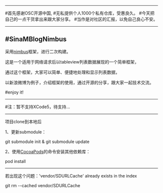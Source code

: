 --------------

#首先感谢OSC开源中国,
#无私提供个人1000个私有仓库，受惠良久。
#今天把自己的一点干货拿出来跟大家分享。
#当作是对社区的汇报，以免自己良心不安。

--------------

#SinaMBlogNimbus
--------------

采用[nimbus](https://github.com/jverkoey/nimbus)框架，进行二次构建。

这是一个适用于网络请求后以tableview列表数据展现的一个简单框架，

通过这个框架，大家可以简单、便捷地处理和显示列表数据，

以新浪微博为例子，介绍框架的使用，通过开源的分享，跟大家一起技术交流。

#enjoy it!

--------------

#注：暂不支持XCode5，待支持...

--------------
项目clone到本地后

1、更新submodule：

   git submodule init & git submodule update
   

2、使用[CocoaPods](http://cocoapods.org)的命令安装其他依赖库：
   
   pod install

--------------
若出现这个问题：'vendor/SDURLCache' already exists in the index

git rm --cached vendor/SDURLCache